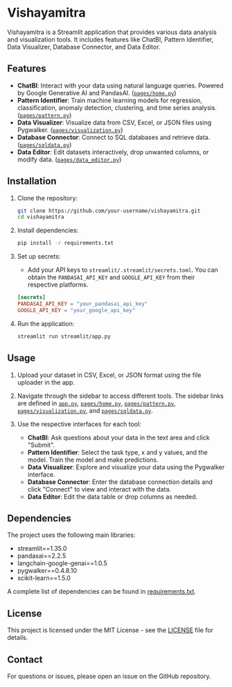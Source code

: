 # Vishayamitra

Vishayamitra is a Streamlit application that provides various data analysis and visualization tools. It includes features like ChatBI, Pattern Identifier, Data Visualizer, Database Connector, and Data Editor.

## Features

*   **ChatBI**: Interact with your data using natural language queries. Powered by Google Generative AI and PandasAI. ([`pages/home.py`](streamlit/pages/home.py))
*   **Pattern Identifier**: Train machine learning models for regression, classification, anomaly detection, clustering, and time series analysis. ([`pages/pattern.py`](streamlit/pages/pattern.py))
*   **Data Visualizer**: Visualize data from CSV, Excel, or JSON files using Pygwalker. ([`pages/visualization.py`](streamlit/pages/visualization.py))
*   **Database Connector**: Connect to SQL databases and retrieve data. ([`pages/sqldata.py`](streamlit/pages/sqldata.py))
*   **Data Editor**: Edit datasets interactively, drop unwanted columns, or modify data. ([`pages/data_editor.py`](streamlit/pages/data_editor.py))

## Installation

1.  Clone the repository:

    ```bash
    git clone https://github.com/your-username/vishayamitra.git
    cd vishayamitra
    ```
2.  Install dependencies:

    ```bash
    pip install -r requirements.txt
    ```
3.  Set up secrets:

    *   Add your API keys to `streamlit/.streamlit/secrets.toml`. You can obtain the `PANDASAI_API_KEY` and `GOOGLE_API_KEY` from their respective platforms.

    ```toml
    [secrets]
    PANDASAI_API_KEY = "your_pandasai_api_key"
    GOOGLE_API_KEY = "your_google_api_key"
    ```
4.  Run the application:

    ```bash
    streamlit run streamlit/app.py
    ```

## Usage

1.  Upload your dataset in CSV, Excel, or JSON format using the file uploader in the app.
2.  Navigate through the sidebar to access different tools. The sidebar links are defined in [`app.py`](streamlit/app.py), [`pages/home.py`](streamlit/pages/home.py), [`pages/pattern.py`](streamlit/pages/pattern.py), [`pages/visualization.py`](streamlit/pages/visualization.py), and [`pages/sqldata.py`](streamlit/pages/sqldata.py).
3.  Use the respective interfaces for each tool:

    *   **ChatBI**: Ask questions about your data in the text area and click "Submit".
    *   **Pattern Identifier**: Select the task type, x and y values, and the model. Train the model and make predictions.
    *   **Data Visualizer**: Explore and visualize your data using the Pygwalker interface.
    *   **Database Connector**: Enter the database connection details and click "Connect" to view and interact with the data.
    *   **Data Editor**: Edit the data table or drop columns as needed.

## Dependencies

The project uses the following main libraries:

*   streamlit==1.35.0
*   pandasai==2.2.5
*   langchain-google-genai==1.0.5
*   pygwalker==0.4.8.10
*   scikit-learn==1.5.0

A complete list of dependencies can be found in [requirements.txt](requirements.txt).

## License

This project is licensed under the MIT License - see the [LICENSE](LICENSE) file for details.

## Contact

For questions or issues, please open an issue on the GitHub repository.